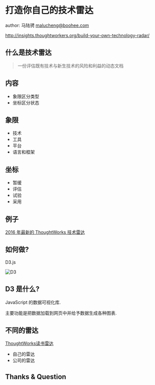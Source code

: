 # 打造你自己的技术雷达

author: 马陆骋 <malucheng@boohee.com>

http://insights.thoughtworkers.org/build-your-own-technology-radar/

## 什么是技术雷达

> 一份评估既有技术与新生技术的风险和利益的动态文档

## 内容

- 象限区分类型
- 坐标区分状态

## 象限

- 技术
- 工具
- 平台
- 语言和框架

## 坐标

- 暂缓
- 评估
- 试验
- 采用

## 例子

[2016 年最新的 ThoughtWorks 技术雷达](http://insights.thoughtworkers.org/wp-content/uploads/2015/12/technology-radar-apr-2016-cn.pdf)


## 如何做?

D3.js

![D3](../assets/images/build-your-own-technology-radar/d3.png)

## D3 是什么?

JavaScript 的数据可视化库.

主要功能是把数据加载到网页中并给予数据生成各种图表.

<!-- ## 制作步骤

1. 获取数据
2. 绑定显示元素
3. 计算位置
4. 添加样式
5. 动态读取
6. 持续集成 -->

## 不同的雷达

[ThoughtWorks读书雷达](http://insights.thoughtworkers.org/wp-content/uploads/2015/12/thoughtworks%E8%AF%BB%E4%B9%A6%E9%9B%B7%E8%BE%BE%EF%BC%882016%EF%BC%89.pdf)

- 自己的雷达
- 公司的雷达

## Thanks & Question
